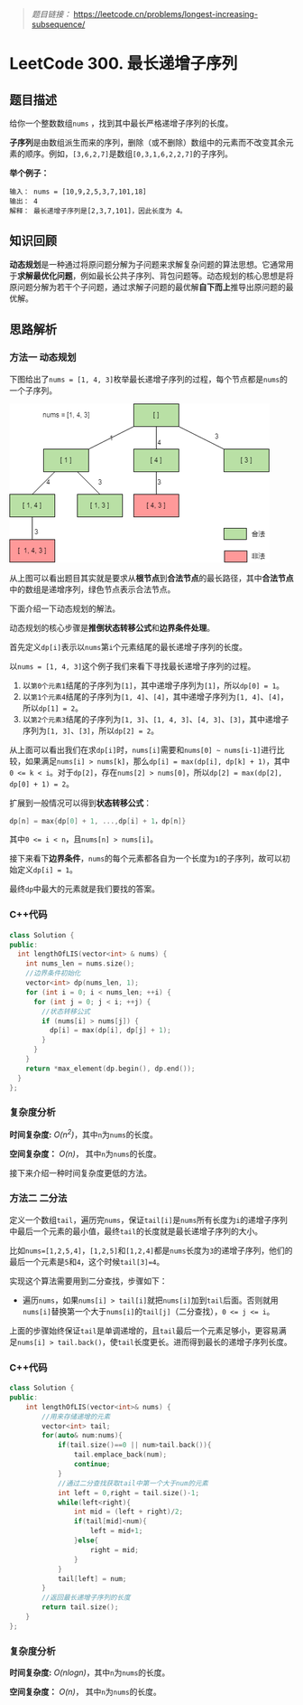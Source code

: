
> *题目链接：* https://leetcode.cn/problems/longest-increasing-subsequence/

# LeetCode 300. 最长递增子序列

## 题目描述

给你一个整数数组`nums` ，找到其中最长严格递增子序列的长度。

**子序列**是由数组派生而来的序列，删除（或不删除）数组中的元素而不改变其余元素的顺序。例如，`[3,6,2,7]`是数组`[0,3,1,6,2,2,7]`的子序列。

**举个例子：**

```
输入： nums = [10,9,2,5,3,7,101,18]
输出： 4
解释： 最长递增子序列是[2,3,7,101]，因此长度为 4。
```

## 知识回顾

**动态规划**是一种通过将原问题分解为子问题来求解复杂问题的算法思想。它通常用于**求解最优化问题**，例如最长公共子序列、背包问题等。动态规划的核心思想是将原问题分解为若干个子问题，通过求解子问题的最优解**自下而上**推导出原问题的最优解。

## 思路解析

### 方法一 动态规划

下图给出了`nums = [1, 4, 3]`枚举最长递增子序列的过程，每个节点都是`nums`的一个子序列。

![](https://raw.githubusercontent.com/ldtech007/leetcode/main/pic/lc-0300-01.png)

从上图可以看出题目其实就是要求从**根节点**到**合法节点**的最长路径，其中**合法节点**中的数组是递增序列，绿色节点表示合法节点。

下面介绍一下动态规划的解法。

动态规划的核心步骤是**推倒状态转移公式**和**边界条件处理**。

首先定义`dp[i]`表示以`nums`第`i`个元素结尾的最长递增子序列的长度。

以`nums = [1, 4, 3]`这个例子我们来看下寻找最长递增子序列的过程。
1. 以`第0个元素1`结尾的子序列为`[1]`，其中递增子序列为`[1]`，所以`dp[0] = 1`。
2. 以`第1个元素4`结尾的子序列为`[1, 4]`、`[4]`，其中递增子序列为`[1, 4]`、`[4]`，所以`dp[1] = 2`。
3. 以`第2个元素3`结尾的子序列为`[1, 3]`、`[1, 4, 3]`、`[4, 3]`、`[3]`，其中递增子序列为`[1, 3]`、`[3]`，所以`dp[2] = 2`。

从上面可以看出我们在求`dp[i]`时，`nums[i]`需要和`nums[0] ~ nums[i-1]`进行比较，如果满足`nums[i] > nums[k]`，那么`dp[i] = max(dp[i], dp[k] + 1)`，其中`0 <= k < i`。对于`dp[2]`，存在`nums[2] > nums[0]`，所以`dp[2] = max(dp[2], dp[0] + 1) = 2`。

扩展到一般情况可以得到**状态转移公式**：

```cpp
dp[n] = max{dp[0] + 1, ...,dp[i] + 1，dp[n]}
```
其中`0 <= i < n`，且`nums[n] > nums[i]`。

接下来看下**边界条件**，`nums`的每个元素都各自为一个长度为`1`的子序列，故可以初始定义`dp[i] = 1`。

最终`dp`中最大的元素就是我们要找的答案。

### C++代码

```cpp
class Solution {
public:
  int lengthOfLIS(vector<int> & nums) {
    int nums_len = nums.size();
    //边界条件初始化
    vector<int> dp(nums_len, 1);
    for (int i = 0; i < nums_len; ++i) {
      for (int j = 0; j < i; ++j) {
        //状态转移公式
        if (nums[i] > nums[j]) {
          dp[i] = max(dp[i], dp[j] + 1);
        }
      }
    }
    return *max_element(dp.begin(), dp.end());
  }
};
```
### 复杂度分析

**时间复杂度:** *O(n<sup>2</sup>)*，其中`n`为`nums`的长度。

**空间复杂度：** *O(n)*， 其中`n`为`nums`的长度。

接下来介绍一种时间复杂度更低的方法。

### 方法二 二分法

定义一个数组`tail`，遍历完`nums`，保证`tail[i]`是`nums`所有长度为`i`的递增子序列中最后一个元素的最小值，最终`tail`的长度就是最长递增子序列的大小。

比如`nums=[1,2,5,4]`，`[1,2,5]`和`[1,2,4]`都是`nums`长度为`3`的递增子序列，他们的最后一个元素是`5`和`4`，这个时候`tail[3]=4`。

实现这个算法需要用到二分查找，步骤如下：

* 遍历`nums`，如果`nums[i] > tail[i]`就把`nums[i]`加到`tail`后面。否则就用`nums[i]`替换第一个大于`nums[i]`的`tail[j]`（二分查找），`0 <= j <= i`。

上面的步骤始终保证`tail`是单调递增的，且`tail`最后一个元素足够小，更容易满足`nums[i] > tail.back()`，使`tail`长度更长。进而得到最长的递增子序列长度。

### C++代码

```cpp
class Solution {
public:
    int lengthOfLIS(vector<int>& nums) {
        //用来存储递增的元素
        vector<int> tail;
        for(auto& num:nums){
            if(tail.size()==0 || num>tail.back()){
                tail.emplace_back(num);
                continue;
            }
            //通过二分查找获取tail中第一个大于num的元素
            int left = 0,right = tail.size()-1;
            while(left<right){
                int mid = (left + right)/2;
                if(tail[mid]<num){
                    left = mid+1;
                }else{
                    right = mid;
                }
            }
            tail[left] = num;
        }
        //返回最长递增子序列的长度
        return tail.size();
    }
};
```
### 复杂度分析

**时间复杂度:** *O(nlogn)*，其中`n`为`nums`的长度。

**空间复杂度：** *O(n)*， 其中`n`为`nums`的长度。
